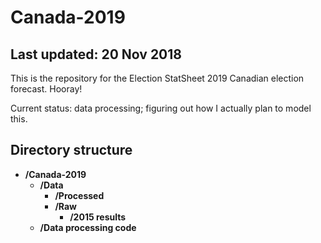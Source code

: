 # Canada-2019
## Last updated: 20 Nov 2018
This is the repository for the Election StatSheet 2019 Canadian election forecast. Hooray!

Current status: data processing; figuring out how I actually plan to model this.

## Directory structure
- **/Canada-2019**
  - **/Data**
    - **/Processed**
    - **/Raw**
      - **/2015 results**
  - **/Data processing code**

